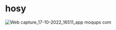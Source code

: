 # hosy
![Web capture_17-10-2022_16511_app moqups com](https://user-images.githubusercontent.com/103205310/196196750-1a60e179-3859-450b-8115-80e7e78e2261.jpeg)
